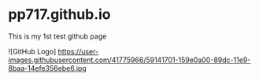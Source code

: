 # pp717.github.io
This is my 1st test github page

![GitHub Logo] https://user-images.githubusercontent.com/41775966/59141701-159e0a00-89dc-11e9-8baa-14efe356ebe6.jpg